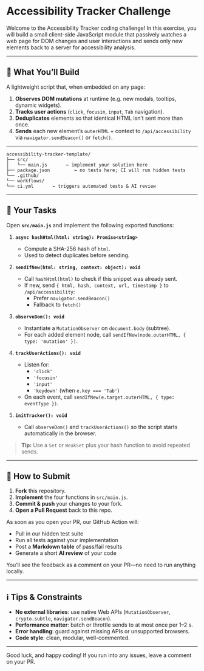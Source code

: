 # Accessibility Tracker Challenge

Welcome to the Accessibility Tracker coding challenge! In this exercise, you will build a small client-side JavaScript module that passively watches a web page for DOM changes and user interactions and sends only new elements back to a server for accessibility analysis.

---

## 🧐 What You’ll Build

A lightweight script that, when embedded on any page:

1. **Observes DOM mutations** at runtime (e.g. new modals, tooltips, dynamic widgets).
2. **Tracks user actions** (`click`, `focusin`, `input`, `Tab` navigation).
3. **Deduplicates** elements so that identical HTML isn’t sent more than once.
4. **Sends** each new element’s `outerHTML` + context to `/api/accessibility` via `navigator.sendBeacon()` or `fetch()`.

---
```
accessibility-tracker-template/
├── src/
│   └── main.js       ← implement your solution here
├── package.json         ← no tests here; CI will run hidden tests
└── .github/
└── workflows/
└── ci.yml       ← triggers automated tests & AI review
```

---

## 🎯 Your Tasks

Open **`src/main.js`** and implement the following exported functions:

1. **`async hashHtml(html: string): Promise<string>`**
   - Compute a SHA-256 hash of `html`.
   - Used to detect duplicates before sending.

2. **`sendIfNew(html: string, context: object): void`**
   - Call `hashHtml(html)` to check if this snippet was already sent.
   - If new, send `{ html, hash, context, url, timestamp }` to `/api/accessibility`:
     - Prefer `navigator.sendBeacon()`
     - Fallback to `fetch()`

3. **`observeDom(): void`**
   - Instantiate a `MutationObserver` on `document.body` (subtree).
   - For each added element node, call `sendIfNew(node.outerHTML, { type: 'mutation' })`.

4. **`trackUserActions(): void`**
   - Listen for:
     - `'click'`
     - `'focusin'`
     - `'input'`
     - `'keydown'` (when `e.key === 'Tab'`)
   - On each event, call `sendIfNew(e.target.outerHTML, { type: eventType })`.

5. **`initTracker(): void`**
   - Call `observeDom()` and `trackUserActions()` so the script starts automatically in the browser.

> **Tip:** Use a `Set` or `WeakSet` plus your hash function to avoid repeated sends.

---

## 🔧 How to Submit

1. **Fork** this repository.
2. **Implement** the four functions in `src/main.js`.
3. **Commit & push** your changes to your fork.
4. **Open a Pull Request** back to this repo.

As soon as you open your PR, our GitHub Action will:

- Pull in our hidden test suite
- Run all tests against your implementation
- Post a **Markdown table** of pass/fail results
- Generate a short **AI review** of your code

You’ll see the feedback as a comment on your PR—no need to run anything locally.

---

## ℹ️ Tips & Constraints

- **No external libraries**: use native Web APIs (`MutationObserver`, `crypto.subtle`, `navigator.sendBeacon`).
- **Performance matter**: batch or throttle sends to at most once per 1–2 s.
- **Error handling**: guard against missing APIs or unsupported browsers.
- **Code style**: clean, modular, well-commented.

---

Good luck, and happy coding!
If you run into any issues, leave a comment on your PR.
